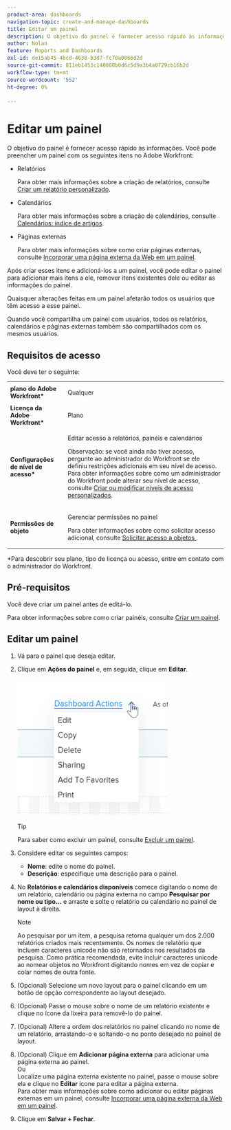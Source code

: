 ```yaml
---
product-area: dashboards
navigation-topic: create-and-manage-dashboards
title: Editar um painel
description: O objetivo do painel é fornecer acesso rápido às informações. Você pode preencher um painel com relatórios, calendários e páginas externas.
author: Nolan
feature: Reports and Dashboards
exl-id: de15ab45-4bcd-4638-b3d7-fc70a0866d2d
source-git-commit: 811eb1453c140808b0d6c5d9a3b4a0729cb16b2d
workflow-type: tm+mt
source-wordcount: '552'
ht-degree: 0%

---
```


# Editar um painel

O objetivo do painel é fornecer acesso rápido às informações. Você pode preencher um painel com os seguintes itens no Adobe Workfront:

* Relatórios

  Para obter mais informações sobre a criação de relatórios, consulte [Criar um relatório personalizado](../../../reports-and-dashboards/reports/creating-and-managing-reports/create-custom-report.md).

* Calendários

  Para obter mais informações sobre a criação de calendários, consulte [Calendários: índice de artigos](../../../reports-and-dashboards/reports/calendars/calendars.md).

* Páginas externas

  Para obter mais informações sobre como criar páginas externas, consulte [Incorporar uma página externa da Web em um painel](../../../reports-and-dashboards/dashboards/creating-and-managing-dashboards/embed-external-web-page-dashboard.md).

Após criar esses itens e adicioná-los a um painel, você pode editar o painel para adicionar mais itens a ele, remover itens existentes dele ou editar as informações do painel.

Quaisquer alterações feitas em um painel afetarão todos os usuários que têm acesso a esse painel.

Quando você compartilha um painel com usuários, todos os relatórios, calendários e páginas externas também são compartilhados com os mesmos usuários.

## Requisitos de acesso

Você deve ter o seguinte:

<table style="table-layout:auto"> 
 <col> 
 <col> 
 <tbody> 
  <tr> 
   <td role="rowheader"><strong>plano do Adobe Workfront*</strong></td> 
   <td> <p>Qualquer</p> </td> 
  </tr> 
  <tr> 
   <td role="rowheader"><strong>Licença da Adobe Workfront*</strong></td> 
   <td> <p>Plano </p> </td> 
  </tr> 
  <tr> 
   <td role="rowheader"><strong>Configurações de nível de acesso*</strong></td> 
   <td> <p>Editar acesso a relatórios, painéis e calendários</p> <p>Observação: se você ainda não tiver acesso, pergunte ao administrador do Workfront se ele definiu restrições adicionais em seu nível de acesso. Para obter informações sobre como um administrador do Workfront pode alterar seu nível de acesso, consulte <a href="../../../administration-and-setup/add-users/configure-and-grant-access/create-modify-access-levels.md" class="MCXref xref">Criar ou modificar níveis de acesso personalizados</a>.</p> </td> 
  </tr> 
  <tr> 
   <td role="rowheader"><strong>Permissões de objeto</strong></td> 
   <td> <p>Gerenciar permissões no painel</p> <p>Para obter informações sobre como solicitar acesso adicional, consulte <a href="../../../workfront-basics/grant-and-request-access-to-objects/request-access.md" class="MCXref xref">Solicitar acesso a objetos </a>.</p> </td> 
  </tr> 
 </tbody> 
</table>

&#42;Para descobrir seu plano, tipo de licença ou acesso, entre em contato com o administrador do Workfront.

## Pré-requisitos

Você deve criar um painel antes de editá-lo.

Para obter informações sobre como criar painéis, consulte [Criar um painel](../../../reports-and-dashboards/dashboards/creating-and-managing-dashboards/create-dashboard.md).

## Editar um painel

1. Vá para o painel que deseja editar.
1. Clique em **Ações do painel** e, em seguida, clique em **Editar**.

   ![](assets/qs-dashboard-actions-menu-350x318.png)

   >[!TIP]
   >
   >Para saber como excluir um painel, consulte [Excluir um painel](../../../reports-and-dashboards/dashboards/creating-and-managing-dashboards/delete-dashboard.md).

1. Considere editar os seguintes campos:

   * **Nome**: edite o nome do painel.
   * **Descrição**: especifique uma descrição para o painel.

1. No **Relatórios e calendários disponíveis** comece digitando o nome de um relatório, calendário ou página externa no campo **Pesquisar por nome ou tipo...** e arraste e solte o relatório ou calendário no painel de layout à direita.

   >[!NOTE]
   >
   >Ao pesquisar por um item, a pesquisa retorna qualquer um dos 2.000 relatórios criados mais recentemente. Os nomes de relatório que incluem caracteres unicode não são retornados nos resultados da pesquisa. Como prática recomendada, evite incluir caracteres unicode ao nomear objetos no Workfront digitando nomes em vez de copiar e colar nomes de outra fonte.

1. (Opcional) Selecione um novo layout para o painel clicando em um botão de opção correspondente ao layout desejado.
1. (Opcional) Passe o mouse sobre o nome de um relatório existente e clique no ícone da lixeira para removê-lo do painel.
1. (Opcional) Altere a ordem dos relatórios no painel clicando no nome de um relatório, arrastando-o e soltando-o no ponto desejado no painel de layout.
1. (Opcional) Clique em **Adicionar página externa** para adicionar uma página externa ao painel.\
   Ou\
   Localize uma página externa existente no painel, passe o mouse sobre ela e clique no **Editar** ícone para editar a página externa.\
   Para obter mais informações sobre como adicionar ou editar páginas externas em um painel, consulte [Incorporar uma página externa da Web em um painel](../../../reports-and-dashboards/dashboards/creating-and-managing-dashboards/embed-external-web-page-dashboard.md).

1. Clique em **Salvar + Fechar**.
